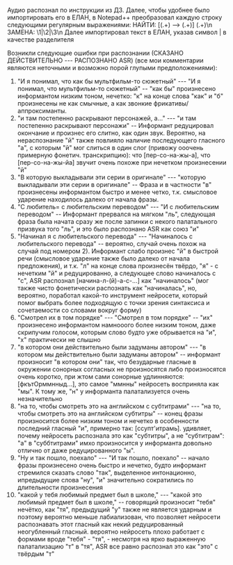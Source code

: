 Аудио распознал по инструкции из ДЗ. Далее, чтобы удобнее было импортировать его в ЕЛАН, в Notepad++ преобразовал каждую строку следующими регулярным выражениями:
НАЙТИ: \[(.+) --> (.+)\]  (.+)\n
ЗАМЕНА: \1|\2|\3\n
Далее импортировал текст в ЕЛАН, указав символ | в качестве разделителя

Возникли следующие ошибки при распознании (СКАЗАНО ДЕЙСТВИТЕЛЬНО --- РАСПОЗНАНО ASR) (все мои комментарии являются неточными и возможно порой глупыми предположениями):
1) "И я понимал, что как бы мультфильм-то сюжетный" --- "И я понимал, что мультфильм-то сюжетный" 
-- "как бы" произнесено информантом низким тоном, нечетко: "к" на конце слова "как" и "б" произнесены не как смычные, а как звонкие фрикативы/аппроксиманты.
2) "и там постепенно раскрывают персонажей, а..." --- "и там постепенно раскрывают персонажи" 
-- Информант редуцировал окончание и произнес его слитно, как один звук. Вероятно, на нераспознание "й" также повлияло наличие последующего гласного "а", с которым "й" мог слиться в один слог (привожу ооочень примерную фонетич. транскрипцию): что [пер-со-на-жы-а], что [пер-со-на-жы-йа] звучит очень похоже при нечетком произнесении "й"
3) "В которую выкладывали эти серии в оригинале" --- "которую выкладывали эти серии в оригинале"
-- Фраза и в частности "в" произнесены информантом быстро и менее четко, т.к. смысловое ударение находилось далеко от начала фразы.
4) "С любитель=  с любительским переводом" --- "И с любительским переводом"
-- Информант прервался на мягком "ль", следующая фраза была начата сразу же после запинки с некого палатального призвука того "ль", и это было распознано ASR как союз "и"
5) "Начинал я с любительского перевода" --- "Начиналось с любительского перевода"
-- вероятно, случай очень похож на случай под номером 2). Информант слабо произнес "й" в быстрой речи (смысловое ударение также было далеко от начала предложения), и т.к. "л" на конце слова произнесён твёрдо, "я" - с нечетким "й" и редуцированно, а следующее слово начиналось с "с", ASR распознал [начина-л-(й)-а-с-...] как "начиналось" (мог также чисто фонетически распознать как "начиналась", но, вероятно, поработал какой-то инструмент нейросети, который помог выбрать более подходящую с точки зрения синтаксиса и сочетаемости со словами вокруг форму)
6) "Смотрел их в том порядке" --- "Смотрел в том порядке"
-- "их" произнесено информантом намнооого более низким тоном, даже скрипучим голосом, которым слово будто уже обрывается на "и", "х" практически не слышно
7) "в котором они действительно были задуманы автором" --- "в котором мы действительно были задуманы автором"
-- информант произносит "в котором они" так, что безударные гласные в окружении сонорных согласных не произносятся либо произносятся очень коротко, при жтом сами сонорные удлинняются: [фкътОрммнныд...], это самое "ммнны" нейросеть восприняла как "мы". К тому же, "н" у информанта палатализуется очень незначительно
8) "на то, чтобы смотреть это на английском с субтитрами" --- "на то, чтобы смотреть это на английском субтитры"
-- конец фразы произносится более низким тоном и нечетко в особенности последний гласный "и", примерно так: [ссупт'итрамь]. удивляет, почему нейросеть распознала это как "субтитры", а не "субтитрам": "а" в "суббтитрами" имхо произносится у информанта довольно отлично от даже редуцированного "ы".
9) "Ну и так пошло, поехало" --- "И так пошло, поехало"
-- начало фразы произнесено очень быстро и нечетко, будто информант стремился сказать слово "так", выделенное интонационно, ипредыдущие слова "ну", "и" значительно сократились по длительности произнесения
10) "какой у тебя любимый предмет был в школе," --- "какой это любимый предмет был в школе,"
-- говорящий произносит "тебя" нечётко, как "тя", предыдущий "у" также не является ударным и поэтому вероятно меньше лабиализован, что позволяет нейросети распознавать этот гласный как некий редуцированный неогубленный гласный. вероятно нейросеть плохо работает с формами вроде "тебя" - "тя", - несмотря на ярко выраженную палатализацию "т" в "тя", ASR все равно распознал это как "это" с твёрдым "т"
